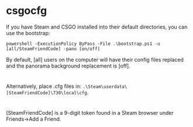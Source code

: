 # csgocfg

If you have Steam and CSGO installed into their default directories, you can use the bootstrap:

```
powershell -ExecutionPolicy ByPass -File .\bootstrap.ps1 -u [all/SteamFriendCode] -pano [on/off]
```

By default, [all] users on the computer will have their config files replaced and the panorama background replacement is [off].

#

Alternatively, place .cfg files in: ```.\Steam\userdata\[SteamFriendCode]\730\local\cfg```.

#

[SteamFriendCode] is a 9-digit token found in a Steam browser under Friends->Add a Friend.
